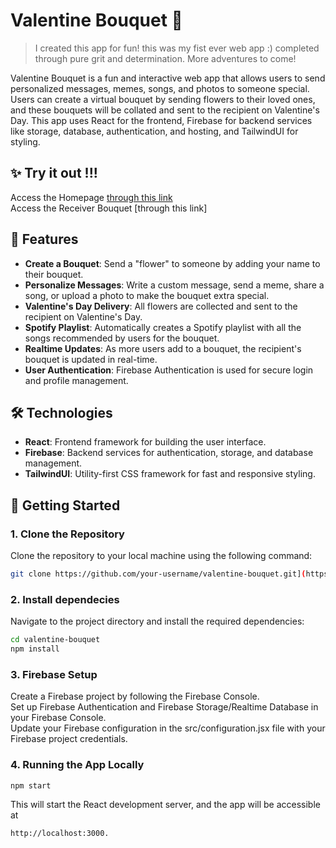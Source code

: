 # Valentine Bouquet 🌸
> I created this app for fun! this was my fist ever web app :) completed through pure grit and determination. More adventures to come!

Valentine Bouquet is a fun and interactive web app that allows users to send personalized messages, memes, songs, and photos to someone special. Users can create a virtual bouquet by sending flowers to their loved ones, and these bouquets will be collated and sent to the recipient on Valentine's Day. This app uses React for the frontend, Firebase for backend services like storage, database, authentication, and hosting, and TailwindUI for styling.

## ✨ Try it out !!!
Access the Homepage [through this link](https://valentines-project-b2201.web.app/)\
Access the Receiver Bouquet [through this link]
## 🎯 Features

- **Create a Bouquet**: Send a "flower" to someone by adding your name to their bouquet.
- **Personalize Messages**: Write a custom message, send a meme, share a song, or upload a photo to make the bouquet extra special.
- **Valentine's Day Delivery**: All flowers are collected and sent to the recipient on Valentine's Day.
- **Spotify Playlist**: Automatically creates a Spotify playlist with all the songs recommended by users for the bouquet.
- **Realtime Updates**: As more users add to a bouquet, the recipient's bouquet is updated in real-time.
- **User Authentication**: Firebase Authentication is used for secure login and profile management.

## 🛠 Technologies

- **React**: Frontend framework for building the user interface.
- **Firebase**: Backend services for authentication, storage, and database management.
- **TailwindUI**: Utility-first CSS framework for fast and responsive styling.

## 🚀 Getting Started

### 1. Clone the Repository

Clone the repository to your local machine using the following command:
```bash
git clone https://github.com/your-username/valentine-bouquet.git](https://github.com/heyitssakinah/valentinesproject2025.git
```
### 2. Install dependecies 

Navigate to the project directory and install the required dependencies:
```bash
cd valentine-bouquet
npm install
```

### 3. Firebase Setup

Create a Firebase project by following the Firebase Console.\
Set up Firebase Authentication and Firebase Storage/Realtime Database in your Firebase Console.\
Update your Firebase configuration in the src/configuration.jsx file with your Firebase project credentials.

### 4. Running the App Locally
```bash
npm start
```
This will start the React development server, and the app will be accessible at 
```bash
http://localhost:3000.
```




